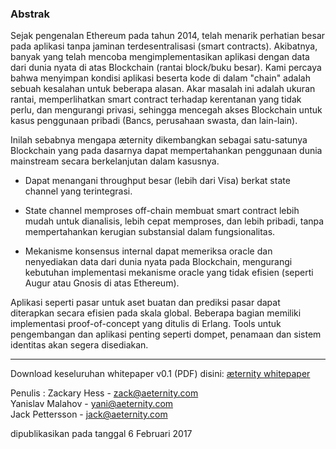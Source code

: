 ### Abstrak
 Sejak pengenalan Ethereum pada tahun 2014, telah menarik perhatian besar pada aplikasi tanpa jaminan terdesentralisasi (smart contracts). Akibatnya, banyak yang telah mencoba mengimplementasikan aplikasi dengan data dari dunia nyata di atas Blockchain (rantai block/buku besar). Kami percaya bahwa menyimpan kondisi aplikasi beserta kode di dalam "chain" adalah sebuah kesalahan untuk beberapa alasan. Akar masalah ini adalah ukuran rantai, memperlihatkan smart contract terhadap kerentanan yang tidak perlu, dan mengurangi privasi, sehingga mencegah akses Blockchain untuk kasus penggunaan pribadi (Bancs, perusahaan swasta, dan lain-lain).


Inilah sebabnya mengapa æternity dikembangkan sebagai satu-satunya Blockchain yang pada dasarnya dapat mempertahankan penggunaan dunia mainstream secara berkelanjutan dalam kasusnya.


* Dapat menangani throughput besar (lebih dari Visa) berkat state channel yang terintegrasi.

* State channel memproses off-chain membuat smart contract lebih mudah untuk dianalisis, lebih cepat memproses, dan lebih pribadi, tanpa mempertahankan kerugian substansial dalam fungsionalitas.

* Mekanisme konsensus internal dapat memeriksa oracle dan nenyediakan data dari dunia nyata pada Blockchain, mengurangi kebutuhan implementasi mekanisme oracle yang tidak efisien (seperti Augur atau Gnosis di atas Ethereum).

Aplikasi seperti pasar untuk aset buatan dan prediksi pasar dapat diterapkan secara efisien pada skala global. Beberapa bagian memiliki implementasi proof-of-concept yang ditulis di Erlang. Tools untuk pengembangan dan aplikasi penting seperti dompet, penamaan dan sistem identitas akan segera disediakan.

***


Download keseluruhan whitepaper v0.1 (PDF) disini:
[æternity whitepaper](https://drive.google.com/open?id=0B-B_AhuJ3i10dkVwcGxpTHhhNEE)

Penulis :
Zackary Hess - zack@aeternity.com  
Yanislav Malahov - yani@aeternity.com  
Jack Pettersson - jack@aeternity.com

dipublikasikan pada tanggal 6 Februari 2017